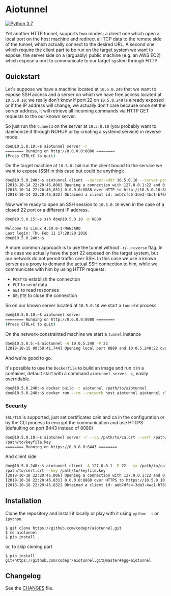 Aiotunnel
=========

[![Python 3.7](https://img.shields.io/badge/python-3.7-blue.svg)](https://www.python.org/downloads/release/python-370/)

Yet another HTTP tunnel, supports two modes; a direct one which open a local port on the host
machine and redirect all TCP data to the remote side of the tunnel, which actually connect to the
desired URL. A second one which require the client part to be run on the target system we want to
expose, the server side on a (arguably) public machine (e.g. an AWS EC2) which expose a port to
communicate to our target system through HTTP.


## Quickstart

Let's suppose we have a machine located at `10.5.0.240` that we want to expose SSH access and a
server on which we have free access located at `10.5.0.10`; we really don't know if port 22 on
`10.5.0.240` is already exposed or if the IP address will change, we actually don't care because
once set the server address, it will retrieve all incoming commands via HTTP GET requests to the our
known server.

So just run the `tunneld` on the server at `10.5.0.10` (you probably want to daemonize it through
NOHUP or by creating a systemd service) in reverse mode:

```sh
doe@10.5.0.10:~$ aiotunnel server -r
======== Running on http://0.0.0.0:8080 ========
(Press CTRL+C to quit)
```

On the target machine at `10.5.0.240` run the client bound to the service we want to expose (SSH in
this case but could be anything):

```sh
doe@10.5.0.240:~$ aiotunnel client --server-addr 10.5.0.10 --server-port 8080 -A localhost -P 22 -r
[2018-10-14 22:20:45,806] Opening a connection with 127.0.0.1:22 and 0.0.0.0:8888 over HTTP
[2018-10-14 22:20:45,831] 0.0.0.0:8888 over HTTP to http://10.5.0.10:8080/aiotunnel
[2018-10-14 22:20:45,832] Obtained a client id: aeb7cfc6-3de3-4bc1-b769-b81641d496eb
```

Now we're ready to open an SSH session to `10.5.0.10` even in the case of a closed 22 port or a
different IP address.

```sh
doe@10.5.0.15:~$ ssh doe@10.5.0.10 -p 8888

Welcome to Linux 4.19.0-1-MANJARO
Last login: Thu Feb 11 17:28:20 2016
doe@10.5.0.240:~$
```

A more common approach is to use the tunnel without `-r`/`--reverse` flag. In this case we actually
have the port 22 exposed on the target system, but our network do not permit traffic over SSH. In
this case we use a known server as a proxy to demand the actual SSH connection to him, while we
communicate with him by using HTTP requests:

- `POST` to establish the connection
- `PUT` to send data
- `GET` to read responses
- `DELETE` to close the connection

So on our known server located at `10.5.0.10` we start a `tunneld` process

```sh
doe@10.5.0.10:~$ aiotunnel server
======== Running on http://0.0.0.0:8080 ========
(Press CTRL+C to quit)
```

On the network-constrainted machine we start a `tunnel` instance

```sh
doe@10.5.0.5:~$ aiotunnel -A 10.0.5.240 -P 22
[2018-10-15 00:58:41,744] Opening local port 8888 and 10.0.5.240:22 over HTTP
```
And we're good to go.

It's possible to use the `Dockerfile` to build an image and run it in a container, default start
with a command `aiotunnel server -r`, easily overridable.

```sh
doe@10.5.0.240:~$ docker build -t aiotunnel /path/to/aiotunnel
doe@10.5.0.240:~$ docker run --rm --network host aiotunnel aiotunnel client --server-addr 10.5.0.10 --server-port 8080 -A localhost -p 22 -r
```

### Security

`SSL/TLS` is supported, just set certificates cain and ca in the configuration or by the CLI process
to encrypt the communication and use HTTPS (defaulting on port 8443 instead of 8080)

```sh
doe@10.5.0.10:~$ aiotunnel server -r --ca /path/to/ca.crt --cert /path/to/cert.crt --key
/path/to/keyfile.key
======== Running on https://0.0.0.0:8443 ========
```

And client side

```sh
doe@10.5.0.240:~$ aiotunnel client -A 127.0.0.1 -P 22 --ca /path/to/ca.crt --cert
/path/to/cert.crt --key /path/to/keyfile.key
[2018-10-18 22:20:45,806] Opening a connection with 127.0.0.1:22 and 0.0.0.0:8888 over HTTPS
[2018-10-18 22:20:45,831] 0.0.0.0:8888 over HTTPS to https://10.5.0.10:8443/aiotunnel
[2018-10-18 22:20:45,832] Obtained a client id: aeb7dfc4-3da3-4wc1-b769-n81621db96eb
```

## Installation

Clone the repository and install it locally or play with it using `python -i` or `ipython`.

```
$ git clone https://github.com/codepr/aiotunnel.git
$ cd aiotunnel
$ pip install .
```

or, to skip cloning part

```
$ pip install git+https://github.com/codepr/aiotunnel.git@master#egg=aiotunnel
```

## Changelog

See the [CHANGES](CHANGES.md) file.
